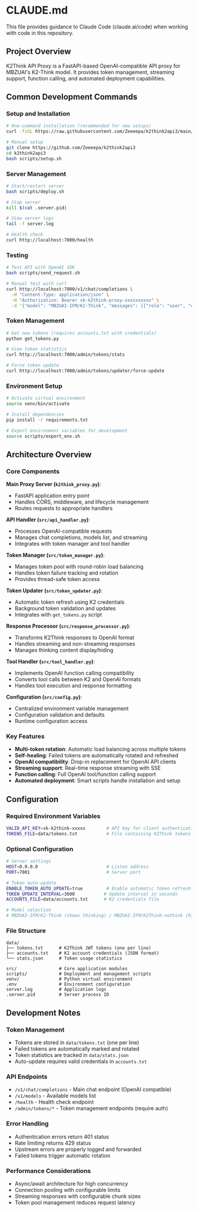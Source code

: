 # CLAUDE.md

This file provides guidance to Claude Code (claude.ai/code) when working with code in this repository.

## Project Overview

K2Think API Proxy is a FastAPI-based OpenAI-compatible API proxy for MBZUAI's K2-Think model. It provides token management, streaming support, function calling, and automated deployment capabilities.

## Common Development Commands

### Setup and Installation
```bash
# One-command installation (recommended for new setups)
curl -fsSL https://raw.githubusercontent.com/Zeeeepa/k2think2api3/main/scripts/all.sh | bash

# Manual setup
git clone https://github.com/Zeeeepa/k2think2api3
cd k2think2api3
bash scripts/setup.sh
```

### Server Management
```bash
# Start/restart server
bash scripts/deploy.sh

# Stop server
kill $(cat .server.pid)

# View server logs
tail -f server.log

# Health check
curl http://localhost:7000/health
```

### Testing
```bash
# Test API with OpenAI SDK
bash scripts/send_request.sh

# Manual test with curl
curl http://localhost:7000/v1/chat/completions \
  -H "Content-Type: application/json" \
  -H "Authorization: Bearer sk-k2think-proxy-xxxxxxxxxx" \
  -d '{"model": "MBZUAI-IFM/K2-Think", "messages": [{"role": "user", "content": "Hello!"}]}'
```

### Token Management
```bash
# Get new tokens (requires accounts.txt with credentials)
python get_tokens.py

# View token statistics
curl http://localhost:7000/admin/tokens/stats

# Force token update
curl http://localhost:7000/admin/tokens/updater/force-update
```

### Environment Setup
```bash
# Activate virtual environment
source venv/bin/activate

# Install dependencies
pip install -r requirements.txt

# Export environment variables for development
source scripts/export_env.sh
```

## Architecture Overview

### Core Components

**Main Proxy Server (`k2think_proxy.py`)**:
- FastAPI application entry point
- Handles CORS, middleware, and lifecycle management
- Routes requests to appropriate handlers

**API Handler (`src/api_handler.py`)**:
- Processes OpenAI-compatible requests
- Manages chat completions, models list, and streaming
- Integrates with token manager and tool handler

**Token Manager (`src/token_manager.py`)**:
- Manages token pool with round-robin load balancing
- Handles token failure tracking and rotation
- Provides thread-safe token access

**Token Updater (`src/token_updater.py`)**:
- Automatic token refresh using K2 credentials
- Background token validation and updates
- Integrates with `get_tokens.py` script

**Response Processor (`src/response_processor.py`)**:
- Transforms K2Think responses to OpenAI format
- Handles streaming and non-streaming responses
- Manages thinking content display/hiding

**Tool Handler (`src/tool_handler.py`)**:
- Implements OpenAI function calling compatibility
- Converts tool calls between K2 and OpenAI formats
- Handles tool execution and response formatting

**Configuration (`src/config.py`)**:
- Centralized environment variable management
- Configuration validation and defaults
- Runtime configuration access

### Key Features

- **Multi-token rotation**: Automatic load balancing across multiple tokens
- **Self-healing**: Failed tokens are automatically rotated and refreshed
- **OpenAI compatibility**: Drop-in replacement for OpenAI API clients
- **Streaming support**: Real-time response streaming with SSE
- **Function calling**: Full OpenAI tool/function calling support
- **Automated deployment**: Smart scripts handle installation and setup

## Configuration

### Required Environment Variables
```bash
VALID_API_KEY=sk-k2think-xxxxx        # API key for client authentication
TOKENS_FILE=data/tokens.txt           # File containing K2Think tokens (one per line)
```

### Optional Configuration
```bash
# Server settings
HOST=0.0.0.0                          # Listen address
PORT=7001                             # Server port

# Token auto-update
ENABLE_TOKEN_AUTO_UPDATE=true         # Enable automatic token refresh
TOKEN_UPDATE_INTERVAL=3600           # Update interval in seconds
ACCOUNTS_FILE=data/accounts.txt      # K2 credentials file

# Model selection
# MBZUAI-IFM/K2-Think (shows thinking) / MBZUAI-IFM/K2Think-nothink (hides thinking)
```

### File Structure
```
data/
├── tokens.txt      # K2Think JWT tokens (one per line)
├── accounts.txt    # K2 account credentials (JSON format)
└── stats.json      # Token usage statistics

src/                # Core application modules
scripts/            # Deployment and management scripts
venv/               # Python virtual environment
.env                # Environment configuration
server.log          # Application logs
.server.pid         # Server process ID
```

## Development Notes

### Token Management
- Tokens are stored in `data/tokens.txt` (one per line)
- Failed tokens are automatically marked and rotated
- Token statistics are tracked in `data/stats.json`
- Auto-update requires valid credentials in `accounts.txt`

### API Endpoints
- `/v1/chat/completions` - Main chat endpoint (OpenAI compatible)
- `/v1/models` - Available models list
- `/health` - Health check endpoint
- `/admin/tokens/*` - Token management endpoints (require auth)

### Error Handling
- Authentication errors return 401 status
- Rate limiting returns 429 status
- Upstream errors are properly logged and forwarded
- Failed tokens trigger automatic rotation

### Performance Considerations
- Async/await architecture for high concurrency
- Connection pooling with configurable limits
- Streaming responses with configurable chunk sizes
- Token pool management reduces request latency
